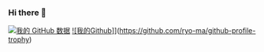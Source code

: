 ### Hi there 👋

<!--
**zyuerugou/zyuerugou** is a ✨ _special_ ✨ repository because its `README.md` (this file) appears on your GitHub profile.

Here are some ideas to get you started:

- 🔭 I’m currently working on ...
- 🌱 I’m currently learning ...
- 👯 I’m looking to collaborate on ...
- 🤔 I’m looking for help with ...
- 💬 Ask me about ...
- 📫 How to reach me: ...
- 😄 Pronouns: ...
- ⚡ Fun fact: ...
-->

[![我的 GitHub 数据](https://github-readme-stats.vercel.app/api?username=zyuerugou)](https://github.com/anuraghazra/github-readme-stats)
[![我的Github]](https://github-profile-trophy.vercel.app/?username=zyuerugou)](https://github.com/ryo-ma/github-profile-trophy)

